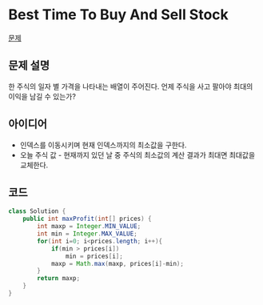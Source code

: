 # Best Time To Buy And Sell Stock

[문제](https://leetcode.com/problems/best-time-to-buy-and-sell-stock/)

## 문제 설명
한 주식의 일자 별 가격을 나타내는 배열이 주어진다. 언제 주식을 사고 팔아야 최대의 이익을 남길 수 있는가?

## 아이디어
- 인덱스를 이동시키며 현재 인덱스까지의 최소값을 구한다.
- 오늘 주식 값 - 현재까지 있던 날 중 주식의 최소값의 계산 결과가 최대면 최대값을 교체한다.


## 코드
```java
class Solution {
    public int maxProfit(int[] prices) {
        int maxp = Integer.MIN_VALUE;
        int min = Integer.MAX_VALUE;
        for(int i=0; i<prices.length; i++){
            if(min > prices[i])
                min = prices[i];
            maxp = Math.max(maxp, prices[i]-min);
        }
        return maxp;
    }
}
```



